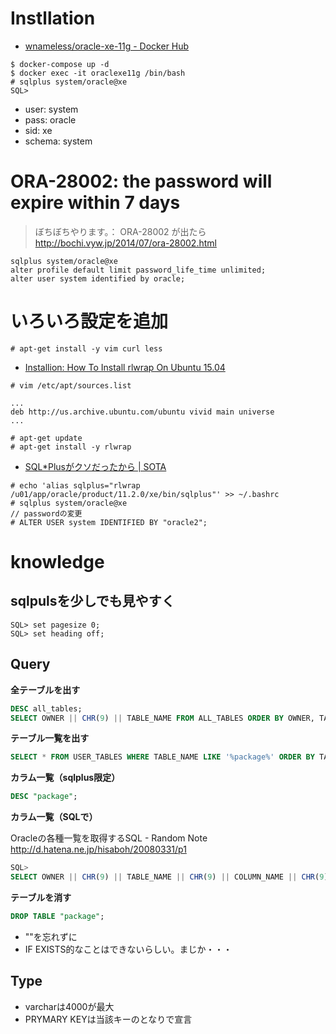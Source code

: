 # Instllation

 - [wnameless/oracle-xe-11g - Docker Hub](https://hub.docker.com/r/wnameless/oracle-xe-11g/)

```
$ docker-compose up -d
$ docker exec -it oraclexe11g /bin/bash
# sqlplus system/oracle@xe
SQL>
```

 - user: system
 - pass: oracle
 - sid: xe
 - schema: system

# ORA-28002: the password will expire within 7 days

> ぼちぼちやります。： ORA-28002 が出たら  
> http://bochi.vyw.jp/2014/07/ora-28002.html

```
sqlplus system/oracle@xe
alter profile default limit password_life_time unlimited;
alter user system identified by oracle;
```

# いろいろ設定を追加

```
# apt-get install -y vim curl less
```

 - [Installion: How To Install rlwrap On Ubuntu 15.04](http://installion.co.uk/ubuntu/vivid/universe/r/rlwrap/install/index.html)

```
# vim /etc/apt/sources.list

...
deb http://us.archive.ubuntu.com/ubuntu vivid main universe
...

# apt-get update
# apt-get install -y rlwrap
```

 - [SQL*Plusがクソだったから | SOTA](http://deeeet.com/writing/2013/11/06/rlwrap/)

```
# echo 'alias sqlplus="rlwrap /u01/app/oracle/product/11.2.0/xe/bin/sqlplus"' >> ~/.bashrc
# sqlplus system/oracle@xe
// passwordの変更
# ALTER USER system IDENTIFIED BY "oracle2";
```

# knowledge

## sqlpulsを少しでも見やすく

```
SQL> set pagesize 0;
SQL> set heading off;
```

## Query

**全テーブルを出す**

```sql
DESC all_tables;
SELECT OWNER || CHR(9) || TABLE_NAME FROM ALL_TABLES ORDER BY OWNER, TABLE_NAME;
```

**テーブル一覧を出す**

```sql
SELECT * FROM USER_TABLES WHERE TABLE_NAME LIKE '%package%' ORDER BY TABLE_NAME
```

**カラム一覧（sqlplus限定）**

```sql
DESC "package";
```

**カラム一覧（SQLで）**

Oracleの各種一覧を取得するSQL - Random Note
http://d.hatena.ne.jp/hisaboh/20080331/p1

```sql
SQL> 
SELECT OWNER || CHR(9) || TABLE_NAME || CHR(9) || COLUMN_NAME || CHR(9) || DATA_TYPE || CHR(9) || DATA_LENGTH FROM DBA_TAB_COLUMNS WHERE OWNER = 'OWNER' AND TABLE_NAME = 'TABLE';
```

**テーブルを消す**

```sql
DROP TABLE "package";
```

 - ""を忘れずに
 - IF EXISTS的なことはできないらしい。まじか・・・



## Type

 - varcharは4000が最大
 - PRYMARY KEYは当該キーのとなりで宣言

